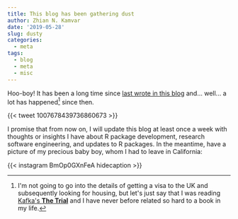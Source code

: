 ```yaml
---
title: This blog has been gathering dust
author: Zhian N. Kamvar
date: '2019-05-28'
slug: dusty
categories:
  - meta
tags:
  - blog
  - meta
  - misc
---
```


Hoo-boy! It has been a long time since [last wrote in this 
blog](../poppr-2-7/index.html) and... well... a lot has happened[^1] since then.

{{< tweet 1007678439736860673 >}}

I promise that from now on, I will update this blog at least once a week with
thoughts or insights I have about R package development, research software
engineering, and updates to R packages. In the meantime, have a picture of my
precious baby boy, whom I had to leave in California:

{{< instagram BmOp0GXnFeA hidecaption >}}

[^1]: I'm not going to go into the details of getting a visa to the UK and
subsequently looking for housing, but let's just say that I was reading
[Kafka's **The Trial**](https://www.goodreads.com/book/show/18745889-the-trial)
and I have never before related so hard to a book in my life.
